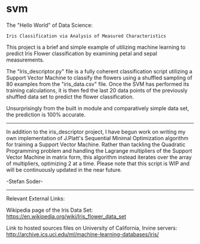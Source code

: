 # svm
The "Hello World" of Data Science:
  
    Iris Classification via Analysis of Measured Characteristics

This project is a brief and simple example of utilizing machine learning to predict Iris Flower classification by examining petal and sepal measurements.

The "Iris_descriptor.py" file is a fully coherent classification script utilizing a Support Vector Machine to classify the flowers using a shuffled sampling of 80 examples from the "iris_data.csv" file. Once the SVM has performed its training calculations, it is then fed the last 20 data points of the previously shuffled data set to predict the flower classification. 

Unsurprisingly from the built in module and comparatively simple data set, the prediction is 100% accurate.

******************************************************************************************************************************************

In addition to the iris_descriptor project, I have begun work on writing my own implementation of J.Platt's Sequential Minimal Optimization algorithm for training a Support Vector Machine. Rather than tackling the Quadratic Programming problem and handling the Lagrange multipliers of the Support Vector Machine in matrix form, this algorithm instead iterates over the array of multipliers, optimizing 2 at a time. Please note that this script is WIP and will be continuously updated in the near future.


-Stefan Soder-

******************************************************************************************************************************************
Relevant External Links:

Wikipedia page of the Iris Data Set:
    https://en.wikipedia.org/wiki/Iris_flower_data_set

Link to hosted sources files on University of California, Irvine servers:
    http://archive.ics.uci.edu/ml/machine-learning-databases/iris/
